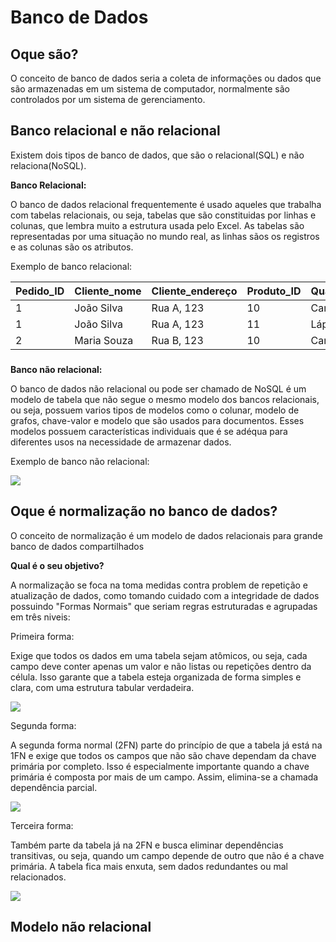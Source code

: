 # Banco de Dados

## Oque são?

O conceito de banco de dados seria a coleta de informações ou dados que são armazenadas em um sistema de computador, normalmente são controlados por um sistema de gerenciamento.

## Banco relacional e não relacional

Existem dois tipos de banco de dados, que são o relacional(SQL) e não relaciona(NoSQL).

__Banco Relacional:__

O banco de dados relacional frequentemente é usado aqueles que trabalha com tabelas relacionais, ou seja, tabelas que são constituidas por linhas e colunas, que lembra muito a estrutura usada pelo Excel.
As tabelas são representadas por uma situação no mundo real, as linhas sãos os registros e as colunas são os atributos.

Exemplo de banco relacional:

| Pedido_ID | Cliente_nome | Cliente_endereço | Produto_ID | Quantidade | Preço | 
| --------- | ------------ | ---------------- | ---------- | ---------- | ----- |
|     1     |  João Silva  |    Rua A, 123    |     10     |   Caneta   |  4,00 |
|     1     |  João Silva  |    Rua A, 123    |     11     |   Lápis    |  2,00 |
|     2     |  Maria Souza |    Rua B, 123    |     10     |   Caneta   |  4,00 |

### 

__Banco não relacional:__

O banco de dados não relacional ou pode ser chamado de NoSQL é um modelo de tabela que não segue o mesmo modelo dos bancos relacionais, ou seja, possuem varios tipos de modelos como o colunar, modelo de grafos, chave-valor e modelo que são usados para documentos. Esses modelos possuem características individuais que é se adéqua para diferentes usos na necessidade de armazenar dados.

Exemplo de banco não relacional:

![](https://blog.debugeverything.com/wp-content/uploads/2021/04/banco-de-dados-nao-relacional-key-value-store.jpg)

### 

## Oque é normalização no banco de dados?

O conceito de normalização é um modelo de dados relacionais para grande banco de dados compartilhados

__Qual é o seu objetivo?__

A normalização se foca na toma medidas contra problem de repetição e atualização de dados, como tomando cuidado com a integridade de dados possuindo "Formas Normais" que seriam regras estruturadas e agrupadas em três niveis:

Primeira forma:

Exige que todos os dados em uma tabela sejam atômicos, ou seja, cada campo deve conter apenas um valor e não listas ou repetições dentro da célula. Isso garante que a tabela esteja organizada de forma simples e clara, com uma estrutura tabular verdadeira.

![](https://media.discordapp.net/attachments/1341900461396988094/1402261144252579870/CE3213B3-401F-4DBB-8C53-E58BB58F72B4.png?ex=689344f5&is=6891f375&hm=8daa4be79450f55b2a13f9c74121eba0f56940ef9ce20c4a478c3f291084b2cc&=&format=webp&quality=lossless)

Segunda forma:

A segunda forma normal (2FN) parte do princípio de que a tabela já está na 1FN e exige que todos os campos que não são chave dependam da chave primária por completo. Isso é especialmente importante quando a chave primária é composta por mais de um campo. Assim, elimina-se a chamada dependência parcial.

![](https://media.discordapp.net/attachments/1341900461396988094/1402262238986768394/D8DA001B-0392-4293-8D95-871313C27561.png?ex=689345fa&is=6891f47a&hm=78b08e452077f0fc991227c8f6e055a010190bbc3c9e698301a688bcbba173c1&=&format=webp&quality=lossless)

Terceira forma:

Também parte da tabela já na 2FN e busca eliminar dependências transitivas, ou seja, quando um campo depende de outro que não é a chave primária. A tabela fica mais enxuta, sem dados redundantes ou mal relacionados.

![](https://media.discordapp.net/attachments/1341900461396988094/1402272288359055401/1A9D4681-D760-4761-93D3-5C6B8A4FFA19.png?ex=68934f56&is=6891fdd6&hm=6c765ca132da12d634ad1406cb7b85f1418317fd8c7a61315c8a7fd29a68dd79&=&format=webp&quality=lossless)

### 

## Modelo não relacional

